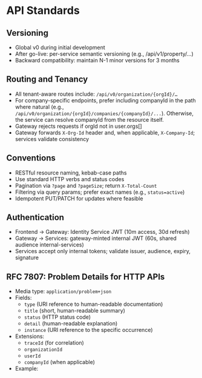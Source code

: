 # API Standards

## Versioning
- Global v0 during initial development
- After go-live: per-service semantic versioning (e.g., /api/v1/property/…)
- Backward compatibility: maintain N-1 minor versions for 3 months

## Routing and Tenancy
- All tenant-aware routes include: `/api/v0/organization/{orgId}/…`
- For company-specific endpoints, prefer including companyId in the path where natural (e.g., `/api/v0/organization/{orgId}/companies/{companyId}/...`). Otherwise, the service can resolve companyId from the resource itself.
- Gateway rejects requests if orgId not in user.orgs[]
- Gateway forwards `X-Org-Id` header and, when applicable, `X-Company-Id`; services validate consistency

## Conventions
- RESTful resource naming, kebab-case paths
- Use standard HTTP verbs and status codes
- Pagination via `?page` and `?pageSize`; return `X-Total-Count`
- Filtering via query params; prefer exact names (e.g., `status=active`)
- Idempotent PUT/PATCH for updates where feasible

## Authentication
- Frontend → Gateway: Identity Service JWT (10m access, 30d refresh)
- Gateway → Services: gateway-minted internal JWT (60s, shared audience internal-services)
- Services accept only internal tokens; validate issuer, audience, expiry, signature

## RFC 7807: Problem Details for HTTP APIs
- Media type: `application/problem+json`
- Fields:
  - `type` (URI reference to human-readable documentation)
  - `title` (short, human-readable summary)
  - `status` (HTTP status code)
  - `detail` (human-readable explanation)
  - `instance` (URI reference to the specific occurrence)
- Extensions:
  - `traceId` (for correlation)
  - `organizationId`
  - `userId`
  - `companyId` (when applicable)
- Example:
